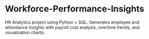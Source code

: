 # Workforce-Performance-Insights
HR Analytics project using Python + SQL. Generates employee and attendance insights with payroll cost analysis, overtime trends, and visualization charts.

